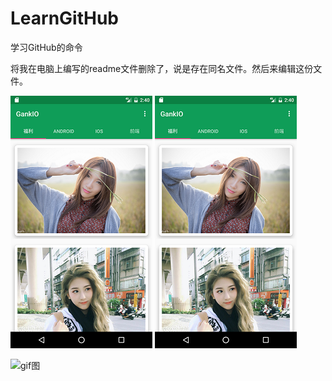 # LearnGitHub
学习GitHub的命令

将我在电脑上编写的readme文件删除了，说是存在同名文件。然后来编辑这份文件。

![测试][1] ![2][3]

![gif图][2]


[1]: /images/1.png
[2]: /images/GIF3.gif
[3]: /images/a.png
